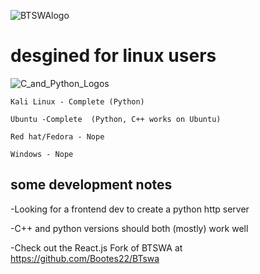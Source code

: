 
![BTSWAlogo](https://github.com/user-attachments/assets/3d8ccd33-cd25-4553-abb6-8a2826b30293)

# desgined for linux users


![C_and_Python_Logos](https://github.com/user-attachments/assets/f764b3b3-806f-4a3f-bdaf-75f1e4c73178)










    Kali Linux - Complete (Python)

    Ubuntu -Complete  (Python, C++ works on Ubuntu)

    Red hat/Fedora - Nope

    Windows - Nope 





some development notes
--
-Looking for a frontend dev to create a python http server 

-C++ and python versions should both (mostly) work well

-Check out the React.js Fork of BTSWA at https://github.com/Bootes22/BTswa 
